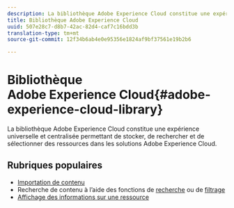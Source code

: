 ```yaml
---
description: La bibliothèque Adobe Experience Cloud constitue une expérience universelle et centralisée permettant de stocker, de rechercher et de sélectionner des ressources dans les solutions Adobe Experience Cloud.
title: Bibliothèque Adobe Experience Cloud
uuid: 507e28c7-d8b7-42ac-82d4-caf7c16bdd3b
translation-type: tm+mt
source-git-commit: 12f34b6ab4e0e95356e1824af9bf37561e19b2b6

---
```



# Bibliothèque Adobe Experience Cloud{#adobe-experience-cloud-library}

La bibliothèque Adobe Experience Cloud constitue une expérience universelle et centralisée permettant de stocker, de rechercher et de sélectionner des ressources dans les solutions Adobe Experience Cloud.

## Rubriques populaires

* [Importation de contenu](/help/c-library-about/c-importing-and-uploading/c-importing-and-uploading.md)
* Recherche de contenu à l’aide des fonctions de [recherche](/help/c-library-about/c-assets/c-search-for-assets.md) ou de [filtrage](/help/c-library-about/c-assets/c-filter-assets.md)
* [Affichage des informations sur une ressource](/help/c-library-about/c-assets/c-view-detailed-information-for-an-asset.md)
